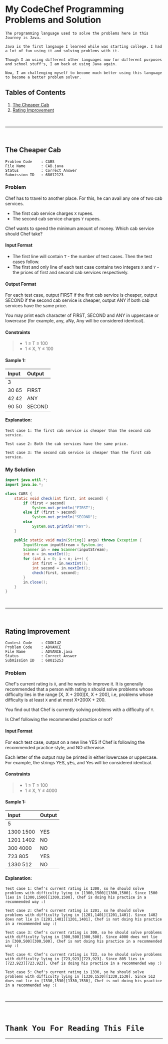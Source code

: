 # My CodeChef Programming Problems and Solution

```
The programming language used to solve the problems here in this Journey is Java.

Java is the first langauge I learned while was starting college. I had a lot of fun using it and solving problems with it.

Though I am using different other languages now for different purposes and school stuff's, I am back at using Java again.

Now, I am challenging myself to become much better using this language to become a better problem solver.
```

## Tables of Contents

1. [The Cheaper Cab](#the-cheaper-cab)
2. [Rating Improvement](#location-phase2)

<br>

---

<br>

## The Cheaper Cab

```
Problem Code    : CABS
File Name       : CAB.java
Status          : Correct Answer
Submission ID   : 68012123
```

### Problem

Chef has to travel to another place. For this, he can avail any one of two cab services.

- The first cab service charges `X` rupees.
- The second cab service charges `Y` rupees.

Chef wants to spend the minimum amount of money. Which cab service should Chef take?

#### Input Format

- The first line will contain `T` - the number of test cases. Then the test cases follow.
- The first and only line of each test case contains two integers `X` and `Y` - the prices of first and second cab services respectively.

#### Output Format
For each test case, output FIRST if the first cab service is cheaper, output SECOND if the second cab service is cheaper, output ANY if both cab services have the same price.

You may print each character of FIRST, SECOND and ANY in uppercase or lowercase (for example, any, aNy, Any will be considered identical).

#### Constraints

>- 1 ≤ T ≤ 100
>- 1 ≤ X, Y ≤ 100 

#### Sample 1:

| Input     | Output  | 
| :---------| :------ |
| 3         |         |
| 30 65     | FIRST   |
| 42 42     | ANY     |
| 90 50     | SECOND  |


#### Explanation:

``` 
Test case 1: The first cab service is cheaper than the second cab service.

Test case 2: Both the cab services have the same price.

Test case 3: The second cab service is cheaper than the first cab service.
``` 

### My Solution
```Java
import java.util.*;
import java.io.*;

class CABS {
    static void check(int first, int second) {
        if (first < second)
            System.out.println("FIRST");
        else if (first > second)
            System.out.println("SECOND");
        else
            System.out.println("ANY");
    }

    public static void main(String[] args) throws Exception {
        InputStream inputStream = System.in;
        Scanner in = new Scanner(inputStream);
        int n = in.nextInt();
        for (int i = 0; i < n; i++) {
            int first = in.nextInt();
            int second = in.nextInt();
            check(first, second);
        }
        in.close();
    }
}
```

<br>

---

<br>

## Rating Improvement

```
Contest Code    : COOK142
Problem Code    : ADVANCE
File Name       : ADVANCE.java
Status          : Correct Answer
Submission ID   : 68015253
```

### Problem

Chef's current rating is `X`, and he wants to improve it. It is generally recommended that a person with rating `X` should solve problems whose difficulty lies in the range [X, X + 200][X, X + 200], i.e, problems whose difficulty is at least `X` and at most X+200X + 200.

You find out that Chef is currently solving problems with a difficulty of `Y`.

Is Chef following the recommended practice or not?

#### Input Format

For each test case, output on a new line YES if Chef is following the recommended practice style, and NO otherwise.

Each letter of the output may be printed in either lowercase or uppercase. For example, the strings YES, yEs, and Yes will be considered identical.

#### Constraints

>- 1 ≤ T ≤ 100
>- 1 ≤ X, Y ≤ 4000 

#### Sample 1:

| Input     | Output  | 
| :---------| :------ |
| 5         |         |
| 1300 1500 | YES     |
| 1201 1402 | NO      |
| 300 4000  | NO      |
| 723 805   | YES     |
| 1330 512  | NO      |

#### Explanation:

``` 
Test case 1: Chef's current rating is 1300, so he should solve problems with difficulty lying in [1300,1500][1300,1500]. Since 1500 lies in [1300,1500][1300,1500], Chef is doing his practice in a recommended way :)

Test case 2: Chef's current rating is 1201, so he should solve problems with difficulty lying in [1201,1401][1201,1401]. Since 1402 does not lie in [1201,1401][1201,1401], Chef is not doing his practice in a recommended way :(

Test case 3: Chef's current rating is 300, so he should solve problems with difficulty lying in [300,500][300,500]. Since 4000 does not lie in [300,500][300,500], Chef is not doing his practice in a recommended way :(

Test case 4: Chef's current rating is 723, so he should solve problems with difficulty lying in [723,923][723,923]. Since 805 lies in [723,923][723,923], Chef is doing his practice in a recommended way :)

Test case 5: Chef's current rating is 1330, so he should solve problems with difficulty lying in [1330,1530][1330,1530]. Since 512 does not lie in [1330,1530][1330,1530], Chef is not doing his practice in a recommended way :(
``` 

<br>

---

<br>

# `Thank You For Reading This File`
---